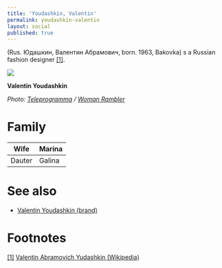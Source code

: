 ```yaml
---
title: 'Youdashkin, Valentin'
permalink: youdashkin-valentin
layout: social
published: true
---
```


(Rus. Юдашкин, Валентин Абрамович, born. 1963, Bakovka) s a Russian fashion designer <span id="a1">[\[1\]](#f1)</span>.

![](https://s3.cdn.teleprogramma.pro/wp-content/uploads/2018/01/42b6a10b184feed434f4210aabe1cff5.jpg)

**Valentin Youdashkin**

*Photo: [Teleprogramma](teleprogramma) / [Woman Rambler](https://woman.rambler.ru/fashion/38843880-yudashkin-valentin-abramovich/)*

# Family 

|Wife |Marina|
|-|-|
|Dauter |Galina|


# See also

- [Valentin Youdashkin (brand)](valentin-youdashkin-brand)

# Footnotes

[[1]](#a1) <span id="f1"></span> [Valentin Abramovich Yudashkin (Wikipedia)](https://en.wikipedia.org/wiki/Valentin_Yudashkin)
